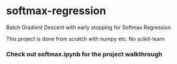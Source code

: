 # softmax-regression

Batch Gradient Descent with early stopping for Softmax Regression

This project is done from scratch with numpy etc. No scikit-learn

### Check out softmax.ipynb for the project walkthrough
